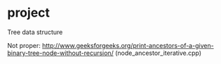 project
=======

Tree data structure

Not proper: http://www.geeksforgeeks.org/print-ancestors-of-a-given-binary-tree-node-without-recursion/ (node_ancestor_iterative.cpp)
